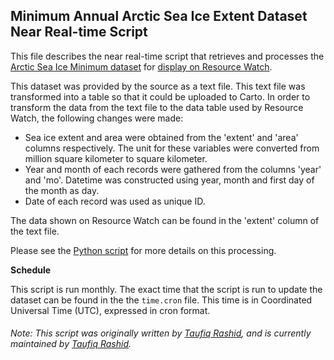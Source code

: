 ## Minimum Annual Arctic Sea Ice Extent Dataset Near Real-time Script
This file describes the near real-time script that retrieves and processes the [Arctic Sea Ice Minimum dataset](https://climate.nasa.gov/vital-signs/ice-sheets/) for [display on Resource Watch](https://resourcewatch.org/data/explore/782b2e43-f492-4cea-a195-6635148a3c1b).

This dataset was provided by the source as a text file. This text file was transformed into a table so that it could be uploaded to Carto. In order to transform the data from the text file to the data table used by Resource Watch, the following changes were made:
- Sea ice extent and area were obtained from the 'extent' and 'area' columns respectively. The unit for these variables were converted from million square kilometer to square kilometer. 
- Year and month of each records were gathered from the columns 'year' and 'mo'. Datetime was constructed using year, month and first day of the month as day.
- Date of each record was used as unique ID.

The data shown on Resource Watch can be found in the 'extent' column of the text file. 

Please see the [Python script](https://github.com/resource-watch/nrt-scripts/blob/master/cli_043_arctic_ice/contents/src/__init__.py) for more details on this processing.

**Schedule**

This script is run monthly. The exact time that the script is run to update the dataset can be found in the the `time.cron` file. This time is in Coordinated Universal Time (UTC), expressed in cron format.

###### Note: This script was originally written by [Taufiq Rashid](https://www.wri.org/profile/taufiq-rashid), and is currently maintained by [Taufiq Rashid](https://www.wri.org/profile/taufiq-rashid).
